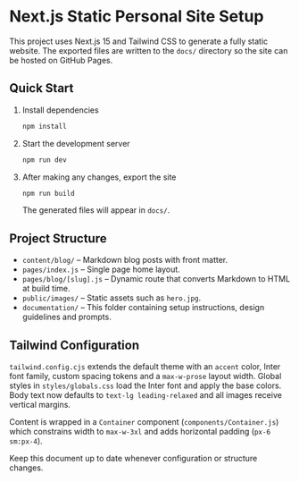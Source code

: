 # Next.js Static Personal Site Setup

This project uses Next.js 15 and Tailwind CSS to generate a fully static website. The exported files are written to the `docs/` directory so the site can be hosted on GitHub Pages.

## Quick Start

1. Install dependencies
   ```bash
   npm install
   ```
2. Start the development server
   ```bash
   npm run dev
   ```
3. After making any changes, export the site
   ```bash
   npm run build
   ```
   The generated files will appear in `docs/`.

## Project Structure

- `content/blog/` – Markdown blog posts with front matter.
- `pages/index.js` – Single page home layout.
- `pages/blog/[slug].js` – Dynamic route that converts Markdown to HTML at build time.
- `public/images/` – Static assets such as `hero.jpg`.
- `documentation/` – This folder containing setup instructions, design guidelines and prompts.

## Tailwind Configuration

`tailwind.config.cjs` extends the default theme with an `accent` color, Inter font family, custom spacing tokens and a `max-w-prose` layout width. Global styles in `styles/globals.css` load the Inter font and apply the base colors. Body text now defaults to `text-lg leading-relaxed` and all images receive vertical margins.

Content is wrapped in a `Container` component (`components/Container.js`) which constrains width to `max-w-3xl` and adds horizontal padding (`px-6 sm:px-4`).

Keep this document up to date whenever configuration or structure changes.

